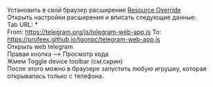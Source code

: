 Установить в свой браузер расширение <a href="https://chromewebstore.google.com/detail/resource-override/pkoacgokdfckfpndoffpifphamojphii"> Resource Override</a> <br>
Открыть настройки расширения и вписать следующие данные:<br>
Tab URL: * <br>
From: https://telegram.org/js/telegram-web-app.js To: https://profeex.github.io/tgonpc/telegram-web-app.js <br>
Открыть web telegram <br>
Правая кнопка --> Просмотр кода <br>
Жмем Toggle device toolbar (см.скрин) <br>
<img src="https://i.ibb.co/fHNm2Sx/image.png" alt=""/> <br>
После этого можно в браузере запустить любую игрушку, которая открывалась только с телефона.
